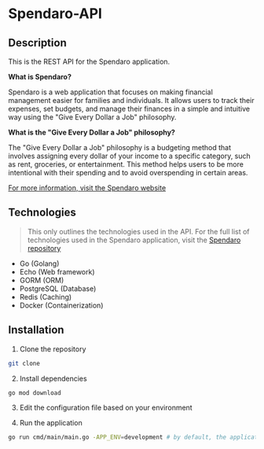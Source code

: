 # Spendaro-API

## Description

This is the REST API for the Spendaro application.

**What is Spendaro?**

Spendaro is a web application that focuses on making financial management easier for families and individuals. It allows users to track their expenses, set budgets, and manage their finances in a simple and intuitive way using the "Give Every Dollar a Job" philosophy.

**What is the "Give Every Dollar a Job" philosophy?**

The "Give Every Dollar a Job" philosophy is a budgeting method that involves assigning every dollar of your income to a specific category, such as rent, groceries, or entertainment. This method helps users to be more intentional with their spending and to avoid overspending in certain areas.

[For more information, visit the Spendaro website](https://spendaro.com)

## Technologies

> This only outlines the technologies used in the API. For the full list of technologies used in the Spendaro application, visit the [Spendaro repository](https://github.com/TannerBarcelos/Spendaro)

- Go (Golang)
- Echo (Web framework)
- GORM (ORM)
- PostgreSQL (Database)
- Redis (Caching)
- Docker (Containerization)

## Installation

1. Clone the repository

```bash
git clone
```

2. Install dependencies

```bash
go mod download
```

3. Edit the configuration file based on your environment

4. Run the application

```bash
go run cmd/main/main.go -APP_ENV=development # by default, the application runs in development mode so you can omit the -APP_ENV flag if running in development / local environment
```

